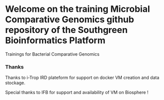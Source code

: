 # Welcome on the training Microbial Comparative Genomics github repository of the Southgreen Bioinformatics Platform

Trainings for Bacterial Comparative Genomics

### Thanks
Thanks to i-Trop IRD plateform for support on docker VM creation and data stockage.

Special thanks to IFB for support and availability of VM on Biosphere !

